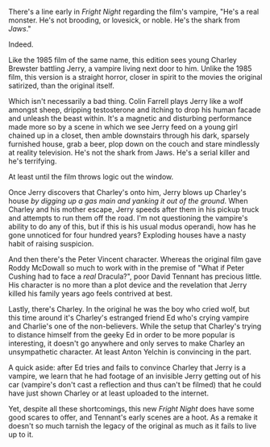There's a line early in <cite>Fright Night</cite> regarding the film's vampire, "He's a real monster. He's not brooding, or lovesick, or noble. He's the shark from <cite>Jaws</cite>." 

Indeed.

Like the 1985 film of the same name, this edition sees young Charley Brewster battling Jerry, a vampire living next door to him. Unlike the 1985 film, this version is a straight horror, closer in spirit to the movies the original satirized, than the original itself.

Which isn't necessarily a bad thing. Colin Farrell plays Jerry like a wolf amongst sheep, dripping testosterone and itching to drop his human facade and unleash the beast within. It's a magnetic and disturbing performance made more so by a scene in which we see Jerry feed on a young girl chained up in a closet, then amble downstairs through his dark, sparsely furnished house, grab a beer, plop down on the couch and stare mindlessly at reality television. He's not the shark from Jaws. He's a serial killer and he's terrifying.

At least until the film throws logic out the window. 

Once Jerry discovers that Charley's onto him, Jerry blows up Charley's house <em>by digging up a gas main and yanking it out of the ground</em>. When Charley and his mother escape, Jerry speeds after them in his pickup truck and attempts to run them off the road. I'm not questioning the vampire's ability to do any of this, but if this is his usual modus operandi, how has he gone unnoticed for four hundred years? Exploding houses have a nasty habit of raising suspicion.

And then there's the Peter Vincent character. Whereas the original film gave Roddy McDowall so much to work with in the premise of "What if Peter Cushing had to face a <em>real</em> Dracula?", poor David Tennant has precious little. His character is no more than a plot device and the revelation that Jerry killed his family years ago feels contrived at best.

Lastly, there's Charley. In the original he was the boy who cried wolf, but this time around it's Charley's estranged friend Ed who's crying vampire and Charlie's one of the non-believers. While the setup that Charley's trying to distance himself from the geeky Ed in order to be more popular is interesting, it doesn't go anywhere and only serves to make Charley an unsympathetic character. At least Anton Yelchin is convincing in the part.

A quick aside: after Ed tries and fails to convince Charley that Jerry is a vampire, we learn that he had footage of an invisible Jerry getting out of his car (vampire's don't cast a reflection and thus can't be filmed) that he could have just shown Charley or at least uploaded to the internet.

Yet, despite all these shortcomings, this new <cite>Fright Night</cite> does have some good scares to offer, and Tennant's  early scenes are a hoot. As a remake it doesn't so much tarnish the legacy of the original as much as it fails to live up to it.

